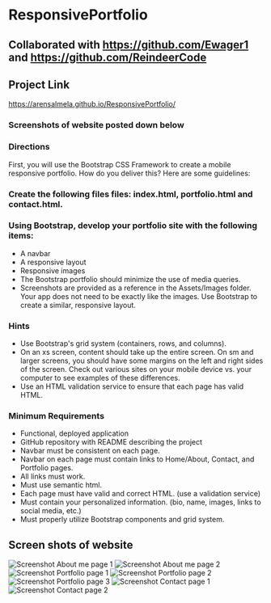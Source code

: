 # ResponsivePortfolio

## Collaborated with https://github.com/Ewager1 and https://github.com/ReindeerCode

## Project Link

https://arensalmela.github.io/ResponsivePortfolio/

### Screenshots of website posted down below

### Directions

First, you will use the Bootstrap CSS Framework to create a mobile responsive portfolio. How do you deliver this? Here are some guidelines:

### Create the following files files: index.html, portfolio.html and contact.html.

### Using Bootstrap, develop your portfolio site with the following items:

- A navbar
- A responsive layout
- Responsive images
- The Bootstrap portfolio should minimize the use of media queries.
- Screenshots are provided as a reference in the Assets/Images folder. Your app does not need to be exactly like the images. Use Bootstrap to create a similar, responsive layout.

### Hints

- Use Bootstrap's grid system (containers, rows, and columns).
- On an xs screen, content should take up the entire screen. On sm and larger screens, you should have some margins on the left and right sides of the screen. Check out various sites on your mobile device vs. your computer to see examples of these differences.
- Use an HTML validation service to ensure that each page has valid HTML.

### Minimum Requirements

- Functional, deployed application
- GitHub repository with README describing the project
- Navbar must be consistent on each page.
- Navbar on each page must contain links to Home/About, Contact, and Portfolio pages.
- All links must work.
- Must use semantic html.
- Each page must have valid and correct HTML. (use a validation service)
- Must contain your personalized information. (bio, name, images, links to social media, etc.)
- Must properly utilize Bootstrap components and grid system.

## Screen shots of website

![Screenshot About me page 1](Assets/Screeshots/Aboutme1.png)
![Screenshot About me page 2](Assets/Screeshots/Aboutme2.png)
![Screenshot Portfolio page 1](Assets/Screeshots/Portfolio1.png)
![Screenshot Portfolio page 2](Assets/Screeshots/Portfolio2.png)
![Screenshot Portfolio page 3](Assets/Screeshots/Portfolio3.png)
![Screenshot Contact page 1](Assets/Screeshots/Contact1.png)
![Screenshot Contact page 2](Assets/Screeshots/Contact2.png)
